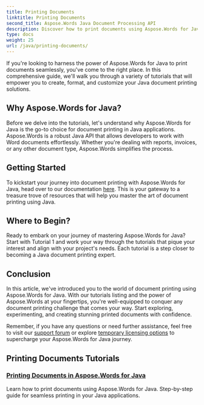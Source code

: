 ```yaml
---
title: Printing Documents
linktitle: Printing Documents
second_title: Aspose.Words Java Document Processing API
description: Discover how to print documents using Aspose.Words for Java with our comprehensive tutorials listing. Learn to create, format, and customize your Java document printing solutions.
type: docs
weight: 25
url: /java/printing-documents/
---
```


If you're looking to harness the power of Aspose.Words for Java to print documents seamlessly, you've come to the right place. In this comprehensive guide, we'll walk you through a variety of tutorials that will empower you to create, format, and customize your Java document printing solutions. 

## Why Aspose.Words for Java?

Before we delve into the tutorials, let's understand why Aspose.Words for Java is the go-to choice for document printing in Java applications. Aspose.Words is a robust Java API that allows developers to work with Word documents effortlessly. Whether you're dealing with reports, invoices, or any other document type, Aspose.Words simplifies the process.

## Getting Started

To kickstart your journey into document printing with Aspose.Words for Java, head over to our documentation [here](https://reference.aspose.com/words/java/). This is your gateway to a treasure trove of resources that will help you master the art of document printing using Java.

## Where to Begin?

Ready to embark on your journey of mastering Aspose.Words for Java? Start with Tutorial 1 and work your way through the tutorials that pique your interest and align with your project's needs. Each tutorial is a step closer to becoming a Java document printing expert.

## Conclusion

In this article, we've introduced you to the world of document printing using Aspose.Words for Java. With our tutorials listing and the power of Aspose.Words at your fingertips, you're well-equipped to conquer any document printing challenge that comes your way. Start exploring, experimenting, and creating stunning printed documents with confidence.

Remember, if you have any questions or need further assistance, feel free to visit our [support forum](https://forum.aspose.com/) or explore [temporary licensing options](https://purchase.aspose.com/temporary-license/) to supercharge your Aspose.Words for Java journey.

## Printing Documents Tutorials
### [Printing Documents in Aspose.Words for Java](./printing-documents/)
Learn how to print documents using Aspose.Words for Java. Step-by-step guide for seamless printing in your Java applications.